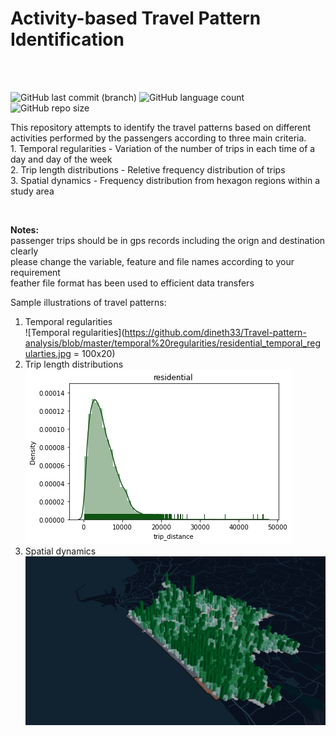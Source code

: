 # Activity-based Travel Pattern Identification 

<br/>
<br/>

![GitHub last commit (branch)](https://img.shields.io/github/last-commit/dineth33/Travel-pattern-analysis/master)
![GitHub language count](https://img.shields.io/github/languages/count/dineth33/Travel-pattern-analysis)
![GitHub repo size](https://img.shields.io/github/repo-size/dineth33/Travel-pattern-analysis)


This repository attempts to identify the travel patterns based on different activities performed by the passengers according to three main criteria. </br> 
        1. Temporal regularities  - Variation of the number of trips in each time of a day and day of the week </br>
        2. Trip length distributions  - Reletive frequency distribution of trips </br>
        3. Spatial dynamics - Frequency distribution from hexagon regions within a study area </br> 
 
<br/> 
        
<b> Notes: </b> </br> 
passenger trips should be in gps records including the orign and destination clearly </br> 
please change the variable, feature and  file names according to your requirement  </br> 
feather file format has been used to efficient data transfers 

Sample illustrations of travel patterns: 

1. Temporal regularities </br> 
![Temporal regularities](https://github.com/dineth33/Travel-pattern-analysis/blob/master/temporal%20regularities/residential_temporal_regularties.jpg = 100x20)
2. Trip length distributions </br> 
![Trip length](https://github.com/dineth33/Travel-pattern-analysis/blob/master/trip%20length%20distributions/residential_trip_lengths.jpg)
3. Spatial dynamics </br> 
![Spatial dynamics](https://github.com/dineth33/Travel-pattern-analysis/blob/master/spatial%20dynamics/residential.png)

